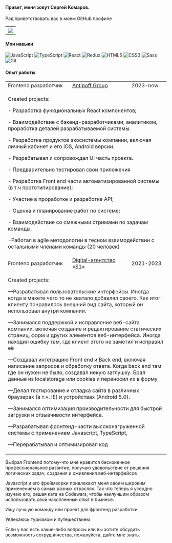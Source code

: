 <h4>Привет, меня зовут Сергей Комаров.</h4>
<p>Рад приветствовать вас в моем GitHub профиле</p>
<table>
  <tr>
    <th><a href="https://t.me/cravzew"><img src="https://img.icons8.com/color/1x/telegram-app"></img></a></th>
  </tr>
</table>

<h4>Мои навыки</h4>

![JavaScript](https://img.shields.io/badge/javascript-%23323330.svg?style=for-the-badge&logo=javascript&logoColor=%23F7DF1E)
![TypeScript](https://img.shields.io/badge/typescript-%23007ACC.svg?style=for-the-badge&logo=typescript&logoColor=white)
![React](https://img.shields.io/badge/react-%2320232a.svg?style=for-the-badge&logo=react&logoColor=%2361DAFB)
![Redux](https://img.shields.io/badge/redux-%23593d88.svg?style=for-the-badge&logo=redux&logoColor=white)
![HTML5](https://img.shields.io/badge/HTML5-E34F26.svg?style=for-the-badge&logo=HTML5&logoColor=white)
![CSS3](https://img.shields.io/badge/CSS3-1572B6.svg?style=for-the-badge&logo=CSS3&logoColor=white)
![Sass](https://img.shields.io/badge/Sass-CC6699.svg?style=for-the-badge&logo=Sass&logoColor=white)
![Git](https://img.shields.io/badge/Git-F05032.svg?style=for-the-badge&logo=Git&logoColor=white)

<h4>Опыт работы</h4>
<table>
  <tr>
    <td>Frontend разработчик</td>
    <td><a href="https://ppman.ru/"> Antipoff Group</a></td>
    <td>2023-now</td>
  </tr>
  <tr>
    <td colspan="3"><p>Created projects:</p>
      <p>- Разработка функциональных React компонентов;</p>
      <p>- Взаимодействие с бэкенд-разработчиками, аналитиком, проработка деталей разрабатываемой системы.</p>
      <p>- Разработка продуктов экосистемы компании, включая личный кабинет и его iOS, Android версии.</p>
      <p>- Разрабатывал и сопровождал UI часть проекта.</p>
      <p>- Предварительно тестировал свои приложения</p>
      <p>- Разработка Front end части автоматизированной системы (в т.ч прототипирование); </p>
      <p>- Участие в проработке и разработке API; </p>
      <p>- Оценка и планирование работ по системе; </p>
      <p>- Взаимодействие со смежными стримами по задачам команды. </p>
      <p>-Работал в agile методологии в тесном взаимодействии с остальными членами команды (20 человек) </p>
</td>
   </tr>
   <tr>
    <td>Frontend разработчик</td>
    <td><a href="https://s-one.ru/"> Digital-агентство «S1»</a></td>
    <td>2021-2023</td>
  </tr>
  <tr>
    <td colspan="3"><p>Created projects:</p>
      <p>—Разрабатывал пользовательские интерфейсы. Иногда когда в макете чего то не хватало добавлял своего. Как итог клиенту понравилось внешний вид сайта, который он использовал внутри компании.</p>
      <p>—Занимался поддержкой и исправление веб-сайта компании, включая создание и редактирование статических страниц, форм и других элементов веб-интерфейса. Иногда находил ошибку там, где клиент этого не заметил и исправил её</p>
      <p>—Создавал интеграцию Front end и Back end, включая написание запросов и обработку ответа. Когда back end там где он нужен не было, создавал некую заглушку. Брал данные из localstorage или cookies и переносил их в форму</p>
      <p>—Делал тестирование и отладка сайта в различных браузерах (в т.ч. IE) и устройствах (Android 5.0).</p>
      <p>—Занимался оптимизация производительности для быстрой загрузки и отзывчивости интерфейса.</p>
      <p>—Разрабатывал фронтенд-части высоконагруженной системы с применением Javascript, TypeScript,</p>
      <p>—Перерабатывал и оптимизировал код</p>
</td>
   </tr>
</table>
    
<p>Выбрал Frontend потому-что мне нравится бесконечное профессиональное развитие, получаю удовольствие от решения логических задач, создания и оживления веб-интерфейсов</p>
<p>Javascript и его фреймворки привлекают меня своим широким применением в самых разных отраслях. Так что теперь я усердно изучаю его, решая ката на Codewars, чтобы наилучшим образом использовать свой накопленный опыт в бизнесе.</p>
<p>Ищу лучшую команду или проект для фронтенд разработки.</p>
<p>Увлекаюсь туризмом и путешествием</p>
<p>Если у вас есть какие-либо вопросы или вы хотите обсудить возможность сотрудничества, пожалуйста, дайте мне знать.</p>
